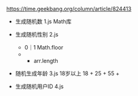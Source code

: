 https://time.geekbang.org/column/article/824413

-  生成随机数
  1.js Math库

- 生成随机性别
  2.js
  - 0｜1 Math.floor
  - * arr.length

- 随机生成年龄
  3.js
  18岁以上
  18 + 
  25 + 
  55 + 

- 生成随机用户ID
  4.js